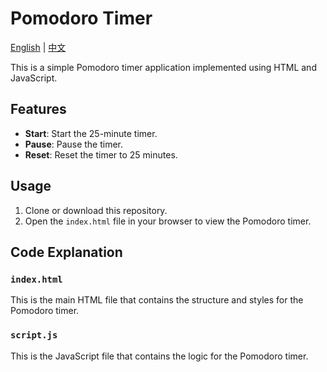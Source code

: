 # Pomodoro Timer

[English](README.md) | [中文](README.zh-CN.md)

This is a simple Pomodoro timer application implemented using HTML and JavaScript.

## Features

- **Start**: Start the 25-minute timer.
- **Pause**: Pause the timer.
- **Reset**: Reset the timer to 25 minutes.

## Usage

1. Clone or download this repository.
2. Open the `index.html` file in your browser to view the Pomodoro timer.

## Code Explanation

### `index.html`

This is the main HTML file that contains the structure and styles for the Pomodoro timer.

### `script.js`

This is the JavaScript file that contains the logic for the Pomodoro timer.